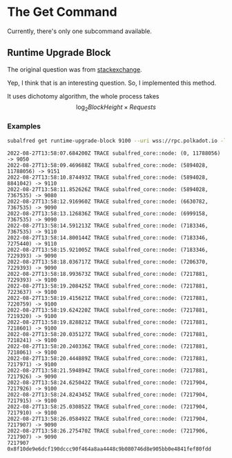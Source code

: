 # The Get Command
Currently, there's only one subcommand available.

## Runtime Upgrade Block
The original question was from [stackexchange](https://substrate.stackexchange.com/questions/3861/how-do-you-tell-which-block-number-the-last-runtime-upgrade-happened-on-a-chain).

Yep, I think that is an interesting question.
So, I implemented this method.

It uses dichotomy algorithm, the whole process takes $$\log_{2} BlockHeight\times Requests$$

### Examples
```sh
subalfred get runtime-upgrade-block 9100 --uri wss://rpc.polkadot.io -lsubalfred_core::node
```
```log
2022-08-27T13:58:07.684200Z TRACE subalfred_core::node: (0, 11788056) -> 9050
2022-08-27T13:58:09.469688Z TRACE subalfred_core::node: (5894028, 11788056) -> 9151
2022-08-27T13:58:10.874493Z TRACE subalfred_core::node: (5894028, 8841042) -> 9110
2022-08-27T13:58:11.852626Z TRACE subalfred_core::node: (5894028, 7367535) -> 9080
2022-08-27T13:58:12.916960Z TRACE subalfred_core::node: (6630782, 7367535) -> 9090
2022-08-27T13:58:13.126836Z TRACE subalfred_core::node: (6999158, 7367535) -> 9090
2022-08-27T13:58:14.591213Z TRACE subalfred_core::node: (7183346, 7367535) -> 9110
2022-08-27T13:58:14.800144Z TRACE subalfred_core::node: (7183346, 7275440) -> 9110
2022-08-27T13:58:15.921005Z TRACE subalfred_core::node: (7183346, 7229393) -> 9090
2022-08-27T13:58:18.036717Z TRACE subalfred_core::node: (7206370, 7229393) -> 9090
2022-08-27T13:58:18.993673Z TRACE subalfred_core::node: (7217881, 7229393) -> 9100
2022-08-27T13:58:19.208425Z TRACE subalfred_core::node: (7217881, 7223637) -> 9100
2022-08-27T13:58:19.415621Z TRACE subalfred_core::node: (7217881, 7220759) -> 9100
2022-08-27T13:58:19.624220Z TRACE subalfred_core::node: (7217881, 7219320) -> 9100
2022-08-27T13:58:19.828821Z TRACE subalfred_core::node: (7217881, 7218601) -> 9100
2022-08-27T13:58:20.035127Z TRACE subalfred_core::node: (7217881, 7218241) -> 9100
2022-08-27T13:58:20.240336Z TRACE subalfred_core::node: (7217881, 7218061) -> 9100
2022-08-27T13:58:20.444889Z TRACE subalfred_core::node: (7217881, 7217971) -> 9100
2022-08-27T13:58:21.594894Z TRACE subalfred_core::node: (7217881, 7217926) -> 9090
2022-08-27T13:58:24.625042Z TRACE subalfred_core::node: (7217904, 7217926) -> 9100
2022-08-27T13:58:24.824345Z TRACE subalfred_core::node: (7217904, 7217915) -> 9100
2022-08-27T13:58:25.030852Z TRACE subalfred_core::node: (7217904, 7217910) -> 9100
2022-08-27T13:58:26.058492Z TRACE subalfred_core::node: (7217904, 7217907) -> 9090
2022-08-27T13:58:26.275470Z TRACE subalfred_core::node: (7217906, 7217907) -> 9090
7217907 0x8f10de9e6dcf190dccc90f464a8aa4448c9b080746d8e905bb0e4841fef80fdd
```
